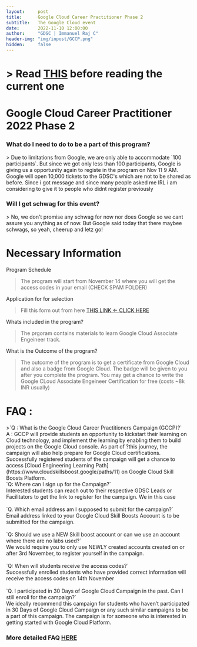 ```yaml
---
layout:     post
title:      Google Cloud Career Practitioner Phase 2
subtitle:   The Google Cloud event
date:       2022-11-10 12:00:00
author:     "GDSC | Immanuel Raj C"
header-img: "img/inpost/GCCP.png"
hidden:     false
---
```

# > Read [THIS](https://dsc-srmrmp.github.io/2022/11/10/Google-Cloud-Career-Pracatitioner-Phase-2/) before reading the current one
<h1>Google Cloud Career Practitioner 2022 Phase 2</h1>

<h3>What do I need to do to be a part of this program?</h3>
> Due to limitations from Google, we are only able to accommodate `100 participants`. But since we got only less than 100 participants, Google is giving us a opportunity again to registe in the program on Nov 11 9 AM. Google will open 10,000 tickets to the GDSC's which are not to be shared as before. Since i got message and since many people asked me IRL i am considering to give it to people who didnt register previously

<h3>Will I get schwag for this event?</h3>
> No, we don't promise any schwag for now nor does Google so we cant assure you anything as of now. But Google said today that there maybee schwags, so yeah, cheerup and letz go!

# Necessary Information

Program Schedule
> The program will start from November 14 where you will get the access codes in your email (CHECK SPAM FOLDER)

Application for for selection
> Fill this form out from here [THIS LINK <- CLICK HERE](https://forms.gle/rCTnAtsc5bYdTR6S6)

Whats included in the program?
> The prgoram contains materials to learn Google Cloud Associate Engeineer track.

What is the Outcome of the program?
> The outcome of the program is to get a certificate from Google Cloud and also a badge from Google Cloud. The badge will be given to you after you complete the program. You may get a chance to write the Google CLoud Associate Engeineer Certification for free (costs ~8k INR usually)

<h1>FAQ :</h1>
>`Q : What is the Google Cloud Career Practitioners Campaign (GCCP)?`
<br>
A : GCCP will provide students an opportunity to kickstart their learning on Cloud technology, and implement the learning by enabling them to build projects on the Google Cloud console. As part of ?this journey, the campaign will also help prepare for Google Cloud certifications. Successfully registered students of the campaign will get a chance to access [Cloud Engineering Learning Path](https://www.cloudskillsboost.google/paths/11) on Google Cloud Skill Boosts Platform.
<br>
`Q: Where can I sign up for the Campaign?`
<br>
Interested students can reach out to their respective GDSC Leads or Facilitators to get the link to register for the campaign. We in this case
<br>
<br>
`Q. Which email address am I supposed to submit for the campaign?`
<br>
Email address linked to your Google Cloud Skill Boosts Account is to be submitted for the campaign.
<br>
<br>
`Q: Should we use a NEW Skill boost account or can we use an account where there are no labs used?`
<br>
We would require you to only use NEWLY created accounts created on or after 3rd November, to register yourself in the campaign.
<br>
<br>
`Q: When will students receive the access codes?`
<br>
Successfully enrolled students who have provided correct information will receive the access codes on 14th November
<br>
<br>
`Q. I participated in 30 Days of Google Cloud Campaign in the past. Can I still enroll for the campaign?`
<br>
We ideally recommend this campaign for students who haven’t participated in 30 Days of Google Cloud Campaign or any such similar campaigns to be a part of this campaign. The campaign is for someone who is interested in getting started with Google Cloud Platform. 
<br>

### More detailed FAQ [HERE](https://docs.google.com/document/u/0/d/14ZVxcHySQVzn5XVlYWvOtJlzPzk_f77fbOolds0XQi8/mobilebasic)
